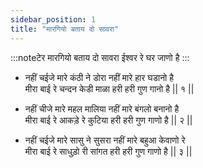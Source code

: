 ```yaml
---
sidebar_position: 1
title: "मारगियो बताय दो सावरा"
---
```


:::noteटेर
मारगियो बताय दो सावरा ईश्वर रे घर जाणो है
:::

- नहीं चईजे मारे कंठी ने डोरा नहीं मारे हार घडानो है <br/>
  मीरा बाई रे चन्दन केडी माळा हरी हरी गुण गानो है || १ ||

- नहीं चीजे मारे महल मालिया नहीं मारे बंगलो बनानो है <br/>
  मीरा बाई रे आकड़े रे कुटिया हरी हरी गुण गाणो है || २ ||

- नहीं चईजे मारे सासु ने सुसरा नहीं मारे बहुआ केवाणो रे <br/>
  मीरा बाई रे साधुड़ो री सांगत हरी हरी गुण गाणो है || ३ ||
